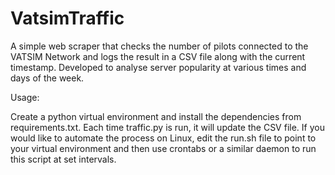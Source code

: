 # VatsimTraffic

A simple web scraper that checks the number of pilots connected to the VATSIM Network and logs the result in a CSV file along with the current timestamp. Developed to analyse
server popularity at various times and days of the week.

Usage:

Create a python virtual environment and install the dependencies from requirements.txt. Each time traffic.py is run, it will update the CSV file. If you would like to automate the process on Linux, edit the run.sh file to point to your virtual environment and then use crontabs or a similar daemon to run this script at set intervals.
